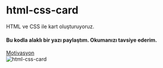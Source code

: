 # html-css-card
 HTML ve CSS ile kart oluşturuyoruz.
 
 #### Bu kodla alaklı bir yazı paylaştım. Okumanızı tavsiye ederim.
 [Motivasyon](https://medium.com/@osmanesad/motivasyon-33a6578a88ac)
 <br>
![html-css-card](https://user-images.githubusercontent.com/9142018/195448549-5d8eccb2-96d9-4eba-8104-796104cf1ca1.png)

